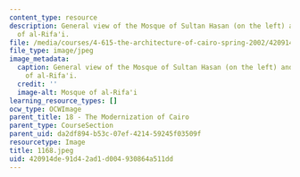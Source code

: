 ```yaml
---
content_type: resource
description: General view of the Mosque of Sultan Hasan (on the left) and the Mosque
  of al-Rifa'i.
file: /media/courses/4-615-the-architecture-of-cairo-spring-2002/420914de91d42ad1d004930864a511dd_1168.jpeg
file_type: image/jpeg
image_metadata:
  caption: General view of the Mosque of Sultan Hasan (on the left) and the Mosque
    of al-Rifa'i.
  credit: ''
  image-alt: Mosque of al-Rifa'i
learning_resource_types: []
ocw_type: OCWImage
parent_title: 18 - The Modernization of Cairo
parent_type: CourseSection
parent_uid: da2df894-b53c-07ef-4214-59245f03509f
resourcetype: Image
title: 1168.jpeg
uid: 420914de-91d4-2ad1-d004-930864a511dd
---
```


